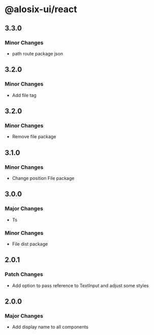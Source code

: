 # @alosix-ui/react

## 3.3.0

### Minor Changes

- path route package json

## 3.2.0

### Minor Changes

- Add file tag

## 3.2.0

### Minor Changes

- Remove file package

## 3.1.0

### Minor Changes

- Change position File package

## 3.0.0

### Major Changes

- Ts

### Minor Changes

- File dist package

## 2.0.1

### Patch Changes

- Add option to pass reference to TextInput and adjust some styles

## 2.0.0

### Major Changes

- Add display name to all components
